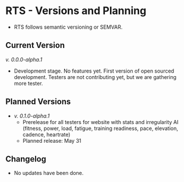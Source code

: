 # RTS - Versions and Planning

- RTS follows semantic versioning or SEMVAR.

## Current Version
*v. 0.0.0-alpha.1*

- Development stage. No features yet. First version of open sourced development. Testers are not contributing yet, but we are gathering more tester.

## Planned Versions
- *v. 0.1.0-alpha.1*
  - Prerelease for all testers for website with stats and irregularity AI (fitness, power, load, fatigue, training readiness, pace, elevation, cadence, heartrate)
  - Planned release: May 31


## Changelog
- No updates have been done.


